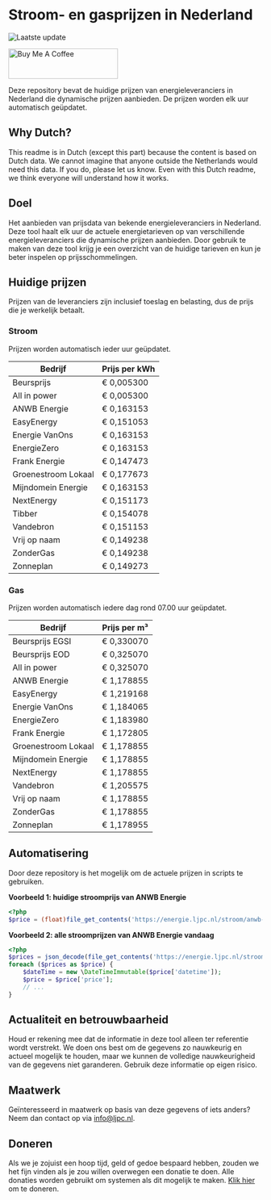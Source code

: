# Stroom- en gasprijzen in Nederland

![Laatste update](https://img.shields.io/badge/laatste%20update-2025--06--27%2014%3A00%20CET-brightgreen)

<a href="https://www.buymeacoffee.com/Lars-" target="_blank"><img src="https://cdn.buymeacoffee.com/buttons/v2/default-orange.png" alt="Buy Me A Coffee" height="60" style="height: 60px !important;width: 217px !important;" ></a>

Deze repository bevat de huidige prijzen van energieleveranciers in Nederland die dynamische prijzen aanbieden. De prijzen worden elk uur automatisch geüpdatet.

## Why Dutch?

This readme is in Dutch (except this part) because the content is based on Dutch data. We cannot imagine that anyone outside the Netherlands would need this data. If you do, please let us know. Even with this Dutch readme, we think
everyone will understand how it works.

## Doel

Het aanbieden van prijsdata van bekende energieleveranciers in Nederland. Deze tool haalt elk uur de actuele energietarieven op van verschillende energieleveranciers die dynamische prijzen aanbieden. Door gebruik te maken van deze tool
krijg je een overzicht van de huidige tarieven en kun je beter inspelen op prijsschommelingen.

## Huidige prijzen

Prijzen van de leveranciers zijn inclusief toeslag en belasting, dus de prijs die je werkelijk betaalt.

### Stroom

Prijzen worden automatisch ieder uur geüpdatet.

 Bedrijf | Prijs per kWh 
---------|---------------
Beursprijs | € 0,005300
All in power | € 0,005300
ANWB Energie | € 0,163153
EasyEnergy | € 0,151053
Energie VanOns | € 0,163153
EnergieZero | € 0,163153
Frank Energie | € 0,147473
Groenestroom Lokaal | € 0,177673
Mijndomein Energie | € 0,163153
NextEnergy | € 0,151173
Tibber | € 0,154078
Vandebron | € 0,151153
Vrij op naam | € 0,149238
ZonderGas | € 0,149238
Zonneplan | € 0,149273


### Gas

Prijzen worden automatisch iedere dag rond 07.00 uur geüpdatet.

 Bedrijf | Prijs per m³ 
---------|--------------
Beursprijs EGSI | € 0,330070
Beursprijs EOD | € 0,325070
All in power | € 0,325070
ANWB Energie | € 1,178855
EasyEnergy | € 1,219168
Energie VanOns | € 1,184065
EnergieZero | € 1,183980
Frank Energie | € 1,172805
Groenestroom Lokaal | € 1,178855
Mijndomein Energie | € 1,178855
NextEnergy | € 1,178855
Vandebron | € 1,205575
Vrij op naam | € 1,178855
ZonderGas | € 1,178855
Zonneplan | € 1,178955


## Automatisering

Door deze repository is het mogelijk om de actuele prijzen in scripts te gebruiken.

**Voorbeeld 1: huidige stroomprijs van ANWB Energie**

```php
<?php
$price = (float)file_get_contents('https://energie.ljpc.nl/stroom/anwb-energie-nu.txt');

```

**Voorbeeld 2: alle stroomprijzen van ANWB Energie vandaag**

```php
<?php
$prices = json_decode(file_get_contents('https://energie.ljpc.nl/stroom/all-in-power-vandaag.json'),true);
foreach ($prices as $price) {
    $dateTime = new \DateTimeImmutable($price['datetime']);
    $price = $price['price'];
    // ...
}
```

## Actualiteit en betrouwbaarheid

Houd er rekening mee dat de informatie in deze tool alleen ter referentie wordt verstrekt. We doen ons best om de gegevens zo nauwkeurig en actueel mogelijk te houden, maar we kunnen de volledige nauwkeurigheid van de gegevens niet
garanderen. Gebruik deze informatie op eigen risico.

## Maatwerk

Geïnteresseerd in maatwerk op basis van deze gegevens of iets anders? Neem dan contact op
via [info@ljpc.nl](mailto:info@ljpc.nl?subject=Energie%20prijzen).

## Doneren

Als we je zojuist een hoop tijd, geld of gedoe bespaard hebben, zouden we het fijn vinden als je zou willen overwegen een
donatie te doen. Alle donaties worden gebruikt om systemen als dit mogelijk te
maken. [Klik hier](https://www.buymeacoffee.com/Lars-) om te doneren.
